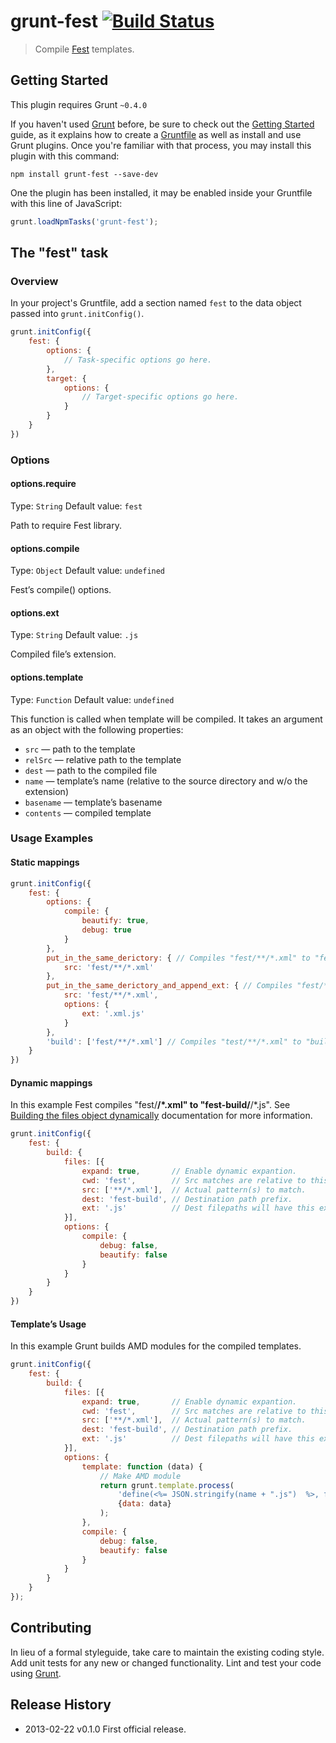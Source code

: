 # grunt-fest [![Build Status](https://travis-ci.org/eprev/grunt-fest.png)](https://travis-ci.org/eprev/grunt-fest)

> Compile [Fest](https://github.com/mailru/fest) templates.

## Getting Started

This plugin requires Grunt `~0.4.0`

If you haven't used [Grunt](http://gruntjs.com/) before, be sure to check out the [Getting Started](http://gruntjs.com/getting-started) guide, as it explains how to create a [Gruntfile](http://gruntjs.com/sample-gruntfile) as well as install and use Grunt plugins. Once you're familiar with that process, you may install this plugin with this command:

```shell
npm install grunt-fest --save-dev
```

One the plugin has been installed, it may be enabled inside your Gruntfile with this line of JavaScript:

```js
grunt.loadNpmTasks('grunt-fest');
```

## The "fest" task

### Overview

In your project's Gruntfile, add a section named `fest` to the data object passed into `grunt.initConfig()`.

```js
grunt.initConfig({
    fest: {
        options: {
            // Task-specific options go here.
        },
        target: {
            options: {
                // Target-specific options go here.
            }
        }
    }
})
```

### Options

#### options.require

Type: `String`
Default value: `fest`

Path to require Fest library.

#### options.compile

Type: `Object`
Default value: `undefined`

Fest’s compile() options.

#### options.ext

Type: `String`
Default value: `.js`

Compiled file’s extension.

#### options.template

Type: `Function`
Default value: `undefined`

This function is called when template will be compiled. It takes an argument as an object with the following properties:

* `src` — path to the template
* `relSrc` — relative path to the template
* `dest` — path to the compiled file
* `name` — template’s name (relative to the source directory and w/o the extension)
* `basename` — template’s basename
* `contents` — compiled template

### Usage Examples

#### Static mappings

```js
grunt.initConfig({
    fest: {
        options: {
            compile: {
                beautify: true,
                debug: true
            }
        },
        put_in_the_same_derictory: { // Compiles "fest/**/*.xml" to "fest/**/*.js"
            src: 'fest/**/*.xml'
        },
        put_in_the_same_derictory_and_append_ext: { // Compiles "fest/**/*.xml" to "fest/**/*.xml.js"
            src: 'fest/**/*.xml',
            options: {
                ext: '.xml.js'
            }
        },
        'build': ['fest/**/*.xml'] // Compiles "test/**/*.xml" to "build/fest/**/*.js"
    }
})
```

#### Dynamic mappings

In this example Fest compiles "fest/**/*.xml" to "fest-build/**/*.js". See [Building the files object dynamically](http://gruntjs.com/configuring-tasks#building-the-files-object-dynamically) documentation for more information.

```js
grunt.initConfig({
    fest: {
        build: {
            files: [{
                expand: true,       // Enable dynamic expantion.
                cwd: 'fest',        // Src matches are relative to this path.
                src: ['**/*.xml'],  // Actual pattern(s) to match.
                dest: 'fest-build', // Destination path prefix.
                ext: '.js'          // Dest filepaths will have this extension.
            }],
            options: {
                compile: {
                    debug: false,
                    beautify: false
                }
            }
        }
    }
})
```

#### Template’s Usage

In this example Grunt builds AMD modules for the compiled templates.

```js
grunt.initConfig({
    fest: {
        build: {
            files: [{
                expand: true,       // Enable dynamic expantion.
                cwd: 'fest',        // Src matches are relative to this path.
                src: ['**/*.xml'],  // Actual pattern(s) to match.
                dest: 'fest-build', // Destination path prefix.
                ext: '.js'          // Dest filepaths will have this extension.
            }],
            options: {
                template: function (data) {
                    // Make AMD module
                    return grunt.template.process(
                        'define(<%= JSON.stringify(name + ".js")  %>, function () { return <%= contents %> ; });',
                        {data: data}
                    );
                },
                compile: {
                    debug: false,
                    beautify: false
                }
            }
        }
    }
});
```

## Contributing

In lieu of a formal styleguide, take care to maintain the existing coding style. Add unit tests for any new or changed functionality. Lint and test your code using [Grunt](http://gruntjs.com/).

## Release History

* 2013-02-22  v0.1.0  First official release.
